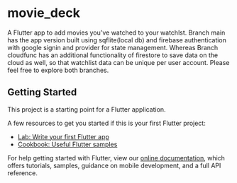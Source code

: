 # movie_deck

A Flutter app to add movies you've watched to your watchlst. 
Branch main has the app version built using sqflite(local db) and firebase authentication with google signin and provider for state management.
Whereas Branch cloudfunc has an additional functionality of firestore to save data on the cloud as well, so that watchlist data can be unique per user account.
Please feel free to explore both branches.

## Getting Started

This project is a starting point for a Flutter application.

A few resources to get you started if this is your first Flutter project:

- [Lab: Write your first Flutter app](https://flutter.dev/docs/get-started/codelab)
- [Cookbook: Useful Flutter samples](https://flutter.dev/docs/cookbook)

For help getting started with Flutter, view our
[online documentation](https://flutter.dev/docs), which offers tutorials,
samples, guidance on mobile development, and a full API reference.
